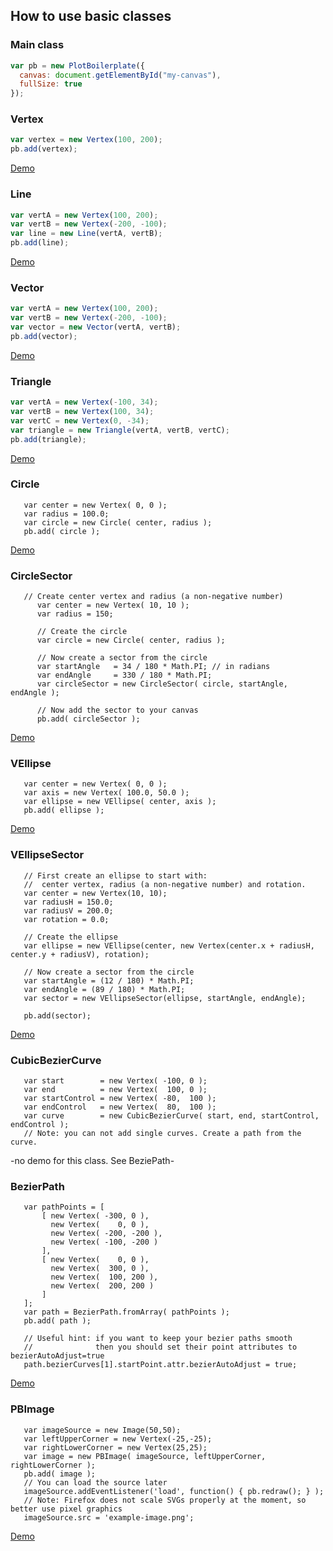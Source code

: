 ## How to use basic classes

### Main class

```javascript
var pb = new PlotBoilerplate({
  canvas: document.getElementById("my-canvas"),
  fullSize: true
});
```

### Vertex

```javascript
var vertex = new Vertex(100, 200);
pb.add(vertex);
```

[Demo](https://plotboilerplate.io/repo/demos/basic-Vertex/ "Demo")

### Line

```javascript
var vertA = new Vertex(100, 200);
var vertB = new Vertex(-200, -100);
var line = new Line(vertA, vertB);
pb.add(line);
```

[Demo](https://plotboilerplate.io/repo/demos/basic-Line/ "Demo")

### Vector

```javascript
var vertA = new Vertex(100, 200);
var vertB = new Vertex(-200, -100);
var vector = new Vector(vertA, vertB);
pb.add(vector);
```

[Demo](https://plotboilerplate.io/repo/demos/basic-Vector/ "Demo")

### Triangle

```javascript
var vertA = new Vertex(-100, 34);
var vertB = new Vertex(100, 34);
var vertC = new Vertex(0, -34);
var triangle = new Triangle(vertA, vertB, vertC);
pb.add(triangle);
```

[Demo](https://plotboilerplate.io/repo/demos/basic-Triangle/ "Demo")

### Circle

```
   var center = new Vertex( 0, 0 );
   var radius = 100.0;
   var circle = new Circle( center, radius );
   pb.add( circle );
```

[Demo](https://plotboilerplate.io/repo/demos/basic-Circle/ "Demo")

### CircleSector

```
   // Create center vertex and radius (a non-negative number)
      var center = new Vertex( 10, 10 );
      var radius = 150;

      // Create the circle
      var circle = new Circle( center, radius );

      // Now create a sector from the circle
      var startAngle   = 34 / 180 * Math.PI; // in radians
      var endAngle     = 330 / 180 * Math.PI;
      var circleSector = new CircleSector( circle, startAngle, endAngle );

      // Now add the sector to your canvas
      pb.add( circleSector );
```

[Demo](https://plotboilerplate.io/repo/demos/basic-CircleSector/ "Demo")

### VEllipse

```
   var center = new Vertex( 0, 0 );
   var axis = new Vertex( 100.0, 50.0 );
   var ellipse = new VEllipse( center, axis );
   pb.add( ellipse );
```

[Demo](https://plotboilerplate.io/repo/demos/basic-VEllipse/ "Demo")

### VEllipseSector

```
   // First create an ellipse to start with:
   //  center vertex, radius (a non-negative number) and rotation.
   var center = new Vertex(10, 10);
   var radiusH = 150.0;
   var radiusV = 200.0;
   var rotation = 0.0;

   // Create the ellipse
   var ellipse = new VEllipse(center, new Vertex(center.x + radiusH, center.y + radiusV), rotation);

   // Now create a sector from the circle
   var startAngle = (12 / 180) * Math.PI;
   var endAngle = (89 / 180) * Math.PI;
   var sector = new VEllipseSector(ellipse, startAngle, endAngle);

   pb.add(sector);
```

[Demo](https://plotboilerplate.io/repo/demos/basic-VEllipseSector/ "Demo")

### CubicBezierCurve

```
   var start        = new Vertex( -100, 0 );
   var end          = new Vertex(  100, 0 );
   var startControl = new Vertex( -80,  100 );
   var endControl   = new Vertex(  80,  100 );
   var curve        = new CubicBezierCurve( start, end, startControl, endControl );
   // Note: you can not add single curves. Create a path from the curve.
```

-no demo for this class. See BeziePath-

### BezierPath

```
   var pathPoints = [
       [ new Vertex( -300, 0 ),
         new Vertex(    0, 0 ),
         new Vertex( -200, -200 ),
         new Vertex( -100, -200 )
       ],
       [ new Vertex(    0, 0 ),
         new Vertex(  300, 0 ),
         new Vertex(  100, 200 ),
         new Vertex(  200, 200 )
       ]
   ];
   var path = BezierPath.fromArray( pathPoints );
   pb.add( path );

   // Useful hint: if you want to keep your bezier paths smooth
   //              then you should set their point attributes to bezierAutoAdjust=true
   path.bezierCurves[1].startPoint.attr.bezierAutoAdjust = true;
```

[Demo](https://plotboilerplate.io/repo/demos/basic-BezierPath/ "Demo")

### PBImage

```
   var imageSource = new Image(50,50);
   var leftUpperCorner = new Vertex(-25,-25);
   var rightLowerCorner = new Vertex(25,25);
   var image = new PBImage( imageSource, leftUpperCorner, rightLowerCorner );
   pb.add( image );
   // You can load the source later
   imageSource.addEventListener('load', function() { pb.redraw(); } );
   // Note: Firefox does not scale SVGs properly at the moment, so better use pixel graphics
   imageSource.src = 'example-image.png';
```

[Demo](https://plotboilerplate.io/repo/demos/basic-PBImage/ "Demo")
